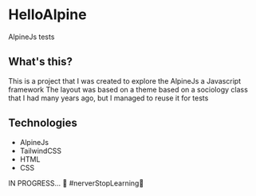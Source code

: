 # HelloAlpine
AlpineJs tests


## What's this?

This is a project that I was created to explore the AlpineJs a Javascript framework
The layout was based on a theme based on a sociology class that I had many years ago, but I managed to reuse it for tests 

## Technologies

* AlpineJs
* TailwindCSS
* HTML
* CSS

IN PROGRESS... 🚧
#nerverStopLearning🚀
